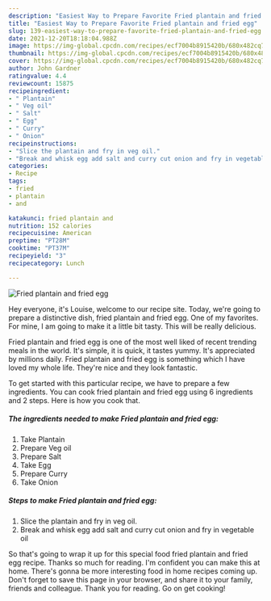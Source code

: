 ```yaml
---
description: "Easiest Way to Prepare Favorite Fried plantain and fried egg"
title: "Easiest Way to Prepare Favorite Fried plantain and fried egg"
slug: 139-easiest-way-to-prepare-favorite-fried-plantain-and-fried-egg
date: 2021-12-20T18:18:04.988Z
image: https://img-global.cpcdn.com/recipes/ecf7004b8915420b/680x482cq70/fried-plantain-and-fried-egg-recipe-main-photo.jpg
thumbnail: https://img-global.cpcdn.com/recipes/ecf7004b8915420b/680x482cq70/fried-plantain-and-fried-egg-recipe-main-photo.jpg
cover: https://img-global.cpcdn.com/recipes/ecf7004b8915420b/680x482cq70/fried-plantain-and-fried-egg-recipe-main-photo.jpg
author: John Gardner
ratingvalue: 4.4
reviewcount: 15875
recipeingredient:
- " Plantain"
- " Veg oil"
- " Salt"
- " Egg"
- " Curry"
- " Onion"
recipeinstructions:
- "Slice the plantain and fry in veg oil."
- "Break and whisk egg add salt and curry cut onion and fry in vegetable oil"
categories:
- Recipe
tags:
- fried
- plantain
- and

katakunci: fried plantain and 
nutrition: 152 calories
recipecuisine: American
preptime: "PT28M"
cooktime: "PT37M"
recipeyield: "3"
recipecategory: Lunch

---
```



![Fried plantain and fried egg](https://img-global.cpcdn.com/recipes/ecf7004b8915420b/680x482cq70/fried-plantain-and-fried-egg-recipe-main-photo.jpg)

Hey everyone, it's Louise, welcome to our recipe site. Today, we're going to prepare a distinctive dish, fried plantain and fried egg. One of my favorites. For mine, I am going to make it a little bit tasty. This will be really delicious.



Fried plantain and fried egg is one of the most well liked of recent trending meals in the world. It's simple, it is quick, it tastes yummy. It's appreciated by millions daily. Fried plantain and fried egg is something which I have loved my whole life. They're nice and they look fantastic.


To get started with this particular recipe, we have to prepare a few ingredients. You can cook fried plantain and fried egg using 6 ingredients and 2 steps. Here is how you cook that.

<!--inarticleads1-->

##### The ingredients needed to make Fried plantain and fried egg:

1. Take  Plantain
1. Prepare  Veg oil
1. Prepare  Salt
1. Take  Egg
1. Prepare  Curry
1. Take  Onion




<!--inarticleads2-->

##### Steps to make Fried plantain and fried egg:

1. Slice the plantain and fry in veg oil.
1. Break and whisk egg add salt and curry cut onion and fry in vegetable oil




So that's going to wrap it up for this special food fried plantain and fried egg recipe. Thanks so much for reading. I'm confident you can make this at home. There's gonna be more interesting food in home recipes coming up. Don't forget to save this page in your browser, and share it to your family, friends and colleague. Thank you for reading. Go on get cooking!
